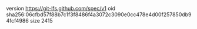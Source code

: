 version https://git-lfs.github.com/spec/v1
oid sha256:06cfbd57f88b7c1f3f8486f4a3072c3090e0cc478e4d00f257850db94fcf4986
size 2415
